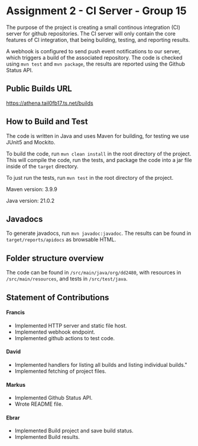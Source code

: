 # Assignment 2 - CI Server - Group 15

The purpose of the project is creating a small continous integration (CI) server for github repositories. The CI server will only contain the core features of CI integration, that being building, testing, and reporting results.

A webhook is configured to send push event notifications to our server, which triggers a build of the associated repository. The code is checked using `mvn test` and `mvn package`, the results are reported using the Github Status API.

## Public Builds URL
https://athena.tail0fb17.ts.net/builds

## How to Build and Test

The code is written in Java and uses Maven for building, for testing we use JUnit5 and Mockito.

To build the code, run `mvn clean install` in the root directory of the project. This will compile the code, run the tests, and package the code into a jar file inside of the `target` directory.

To just run the tests, run `mvn test` in the root directory of the project.

Maven version: 3.9.9

Java version: 21.0.2

## Javadocs

To generate javadocs, run `mvn javadoc:javadoc`. The results can be found in `target/reports/apidocs` as browsable HTML.

## Folder structure overview

The code can be found in `/src/main/java/org/dd2480`, with resources in `/src/main/resources`, and tests in `/src/test/java`.

## Statement of Contributions

#### Francis

- Implemented HTTP server and static file host.
- Implemented webhook endpoint.
- Implemented github actions to test code.

#### David

- Implemented handlers for listing all builds and listing individual builds."
- Implemented fetching of project files.

#### Markus

- Implemented Github Status API.
- Wrote README file.

#### Ebrar

- Implemented Build project and save build status.
- Implemented Build results.
